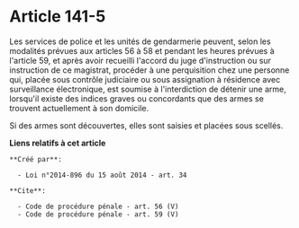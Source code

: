 # Article 141-5

Les services de police et les unités de gendarmerie peuvent, selon les modalités prévues aux articles 56 à 58 et pendant les
heures prévues à l'article 59, et après avoir recueilli l'accord du juge d'instruction ou sur instruction de ce magistrat,
procéder à une perquisition chez une personne qui, placée sous contrôle judiciaire ou sous assignation à résidence avec
surveillance électronique, est soumise à l'interdiction de détenir une arme, lorsqu'il existe des indices graves ou
concordants que des armes se trouvent actuellement à son domicile. 

Si des armes sont découvertes, elles sont saisies et placées sous scellés.

**Liens relatifs à cet article**

	**Créé par**:

	  - Loi n°2014-896 du 15 août 2014 - art. 34

	**Cite**:

	  - Code de procédure pénale - art. 56 (V)
	  - Code de procédure pénale - art. 59 (V)
